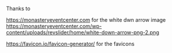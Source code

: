 Thanks to

https://monasteryeventcenter.com for the white dwn arrow image
https://monasteryeventcenter.com/wp-content/uploads/revslider/home/white-down-arrow-png-2.png

https://favicon.io/favicon-generator/ for the favicons
